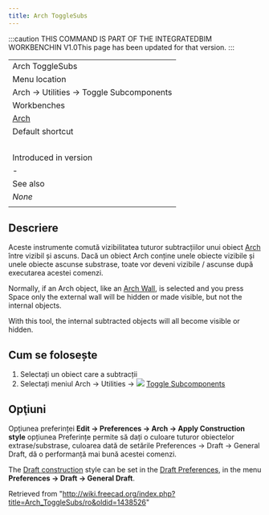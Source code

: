 ```yaml
---
title: Arch ToggleSubs
---
```


:::caution
THIS COMMAND IS PART OF THE INTEGRATEDBIM WORKBENCHIN V1.0This page has been updated for that version.
:::

|                                                |
| ---------------------------------------------- |
| Arch ToggleSubs                                |
| Menu location                                  |
| Arch → Utilities → Toggle Subcomponents        |
| Workbenches                                    |
| [Arch](/Arch_Workbench/ro "Arch Workbench/ro") |
| Default shortcut                               |
| ‏‎                                             |
| Introduced in version                          |
| -                                              |
| See also                                       |
| _None_                                         |
|                                                |

## Descriere

Aceste instrumente comută vizibilitatea tuturor subtracțiilor unui obiect [Arch](/Arch_Workbench/ro "Arch Workbench/ro") între vizibil și ascuns. Dacă un obiect Arch conține unele obiecte vizibile și unele obiecte ascunse substrase, toate vor deveni vizibile / ascunse după executarea acestei comenzi.

Normally, if an Arch object, like an [Arch Wall](/Arch_Wall "Arch Wall"), is selected and you press Space only the external wall will be hidden or made visible, but not the internal objects.

With this tool, the internal subtracted objects will all become visible or hidden.

## Cum se folosește

1. Selectați un obiect care a subtracții
2. Selectați meniul Arch → Utilities → ![](/images/Arch_ToggleSubs.svg) [Toggle Subcomponents‏‎](/Arch_ToggleSubs "Arch ToggleSubs")

## Opţiuni

Opțiunea preferinței **Edit -> Preferences → Arch → Apply Construction style** opțiunea Preferințe permite să dați o culoare tuturor obiectelor extrase/substrase, culoarea dată de setările Preferences → Draft → General Draft, dă o performanță mai bună acestei comenzi.

The [Draft construction](/Draft_ToggleConstructionMode "Draft ToggleConstructionMode") style can be set in the [Draft Preferences](/Draft_Preferences "Draft Preferences"), in the menu **Preferences → Draft → General Draft**.

Retrieved from "<http://wiki.freecad.org/index.php?title=Arch_ToggleSubs/ro&oldid=1438526>"
